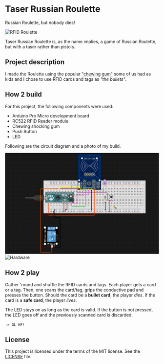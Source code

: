 # Taser Russian Roulette

Russian Roulette, but nobody dies!

![RFID Roulette](docs/picture.png)

Taser Russian Roulette is, as the name implies, a game of Russian Roulette, but with a taser rather than pistols.

## Project description

I made the Roulette using the popular ["chewing gum"](https://www.amazon.com/Shot-Electric-Chewing-Shocking-Gadget/dp/B00T60U5YQ) some of us had as kids and I chose to use RFID cards and tags as _"the bullets"_.

## How 2 build

For this project, the following components were used:

- Arduino Pro Micro development board
- RC522 RFID Reader module
- Chewing shocking gum
- Push Button
- LED

Following are the circuit diagram and a photo of my build.

![Schematic](docs/schematic.png)
![Hardware](docs/hardware.png)

## How 2 play

Gather 'round and shuffle the RFID cards and tags. Each player gets a card or a tag. Then, one scans the card/tag, grips the conductive pad and presses the button. Should the card be a __bullet card__, the player _dies_. If the card is a __safe card__, the player _lives_.

The LED stays on as long as the card is valid. If the button is not pressed, the LED goes off and the previously scanned card is discarded.

`-> GL HF!`

## License

This project is licensed under the terms of the MIT license. See the [LICENSE](LICENSE) file.
